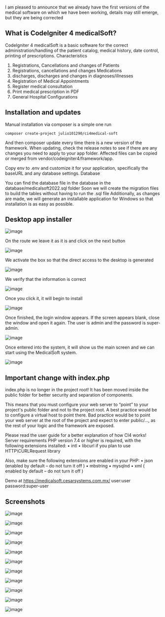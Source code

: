 

I am pleased to announce that we already have the first versions of the medical software on which we have been working, details may still emerge, but they are being corrected

## What is CodeIgniter 4 medicalSoft?
CodeIgniter 4 medicalSoft is a basic software for the correct administration/handling of the patient catalog, medical history, date control, printing of prescriptions.
Characteristics

1. Registrations, Cancellations and changes of Patients
2. Registrations, cancellations and changes Medications
3. discharges, discharges and changes in diagnoses/illnesses
4. Registration of Medical Appointments
5. Register medical consultation
6. Print medical prescription in PDF
7. General Hospital Configurations

## Installation and updates

Manual installation via composer is a simple one run

	composer create-project julio101290/ci4medical-soft 

And then composer update every time there is a new version of the framework.
When updating, check the release notes to see if there are any changes you need to apply to your app folder. Affected files can be copied or merged from vendor/codeigniter4/framework/app.

Copy env to .env and customize it for your application, specifically the baseURL and any database settings.
Database

You can find the database file in the database in the database/medicalsoft2022.sql folder
Soon we will create the migration files to build the tables without having to run the .sql file
Additionally, as changes are made, we will generate an installable application for Windows so that installation is as easy as possible.

## Desktop app installer
![image](https://thumbs.odycdn.com/a80d3949d1faab179a9c5ca0eb77d6b8.webp)

On the route we leave it as it is and click on the next button

![image](https://thumbs.odycdn.com/38f8b800ede030eb9d163c588f43f71d.webp)

We activate the box so that the direct access to the desktop is generated

![image](https://thumbs.odycdn.com/5a9d482d3e458162be2f0ffa781e763e.webp)

We verify that the information is correct

![image](https://thumbs.odycdn.com/5f3a3b7511b22b0df964939778b4eafd.webp)

Once you click it, it will begin to install

![image](https://thumbs.odycdn.com/2e6242443a51497bd0d3800d388f8c9e.webp)

Once finished, the login window appears. If the screen appears blank, close the window and open it again. The user is admin and the password is super-admin.

![image](https://thumbs.odycdn.com/e9a740a7f56d375ded4cb470573c0195.webp)

Once entered into the system, it will show us the main screen and we can start using the MedicalSoft system.

![image](https://thumbs.odycdn.com/bda55019fad5872869d7cc5244fb5ad4.webp)


## Important change with index.php

index.php is no longer in the project root! It has been moved inside the public folder for better security and separation of components.

This means that you must configure your web server to “point” to your project's public folder and not to the project root. A best practice would be to configure a virtual host to point there. Bad practice would be to point your web server at the root of the project and expect to enter public/…, as the rest of your logic and the framework are exposed.

Please read the user guide for a better explanation of how CI4 works!
Server requirements
PHP version 7.4 or higher is required, with the following extensions installed:
•	intl
•	libcurl if you plan to use HTTP\CURLRequest library

Also, make sure the following extensions are enabled in your PHP:
•	json (enabled by default – do not turn it off )
•	mbstring
•	mysqlnd
•	xml ( enabled by default – do not turn it off )

Demo at https://medicalsoft.cesarsystems.com.mx/ user:user password:super-user


## Screenshots

![image](https://thumbs.odycdn.com/dfad55329694dace94abf4b6c9ff3fd6.webp)

![image](https://thumbs.odycdn.com/7d4c5c58c0f3f3063400f3179e4ef41e.webp)

![image](https://thumbs.odycdn.com/e1bf7ce98e4a3a3e0945658daa532c9d.webp)

![image](https://thumbs.odycdn.com/1dfacdb4f7c489325c7407c09c62e33e.webp)

![image](https://thumbs.odycdn.com/839124795686bb19c6e28b4a6624b07b.webp)

![image](https://thumbs.odycdn.com/44873800b2f5756fe5da046dd64f355c.webp)

![image](https://thumbs.odycdn.com/6b45d82b54de91c8d9277e99718c5ddc.webp)

![image](https://thumbs.odycdn.com/af78139fcf9a32b60871794ea8381c17.webp)

![image](https://thumbs.odycdn.com/666705540d8dccafdad135a7ec61282b.webp)

![image](https://thumbs.odycdn.com/4a56e92bb38dcbc765ae410786594b33.webp)

![image](https://thumbs.odycdn.com/b5ecce0b95e0893d7b4cd3187d382d99.webp)
